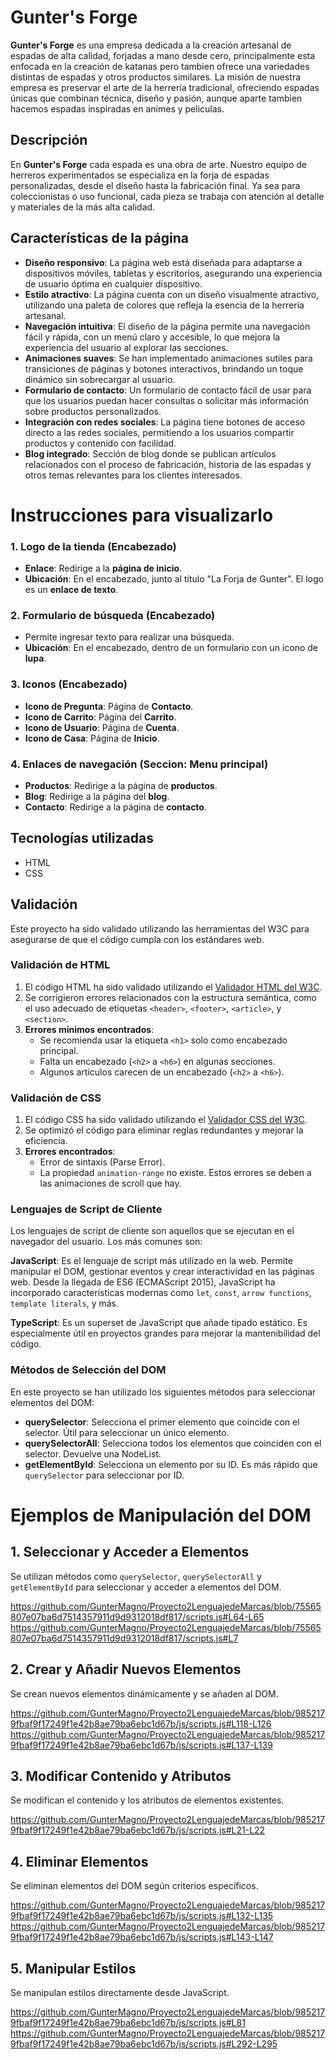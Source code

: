 # Gunter's Forge

**Gunter's Forge** es una empresa dedicada a la creación artesanal de espadas de alta calidad, forjadas a mano desde cero, principalmente esta enfocada en la creación de katanas pero tambien ofrece una variedades distintas de espadas y otros productos similares. La misión de nuestra empresa es preservar el arte de la herrería tradicional, ofreciendo espadas únicas que combinan técnica, diseño y pasión, aunque aparte tambien hacemos espadas inspiradas en animes y peliculas.

## Descripción

En **Gunter's Forge** cada espada es una obra de arte. Nuestro equipo de herreros experimentados se especializa en la forja de espadas personalizadas, desde el diseño hasta la fabricación final. Ya sea para coleccionistas o uso funcional, cada pieza se trabaja con atención al detalle y materiales de la más alta calidad.

## Características de la página

- **Diseño responsivo**: La página web está diseñada para adaptarse a dispositivos móviles, tabletas y escritorios, asegurando una experiencia de usuario óptima en cualquier dispositivo.
- **Estilo atractivo**: La página cuenta con un diseño visualmente atractivo, utilizando una paleta de colores que refleja la esencia de la herrería artesanal.
- **Navegación intuitiva**: El diseño de la página permite una navegación fácil y rápida, con un menú claro y accesible, lo que mejora la experiencia del usuario al explorar las secciones.
- **Animaciones suaves**: Se han implementado animaciones sutiles para transiciones de páginas y botones interactivos, brindando un toque dinámico sin sobrecargar al usuario.
- **Formulario de contacto**: Un formulario de contacto fácil de usar para que los usuarios puedan hacer consultas o solicitar más información sobre productos personalizados.
- **Integración con redes sociales**: La página tiene botones de acceso directo a las redes sociales, permitiendo a los usuarios compartir productos y contenido con facilidad.
- **Blog integrado**: Sección de blog donde se publican artículos relacionados con el proceso de fabricación, historia de las espadas y otros temas relevantes para los clientes interesados.

# Instrucciones para visualizarlo

### 1. Logo de la tienda (Encabezado)
- **Enlace**: Redirige a la **página de inicio**.
- **Ubicación**: En el encabezado, junto al título "La Forja de Gunter". El logo es un **enlace de texto**.

### 2. Formulario de búsqueda (Encabezado)
- Permite ingresar texto para realizar una búsqueda.
- **Ubicación**: En el encabezado, dentro de un formulario con un ícono de **lupa**.

### 3. Iconos (Encabezado)
- **Icono de Pregunta**: Página de **Contacto**.
- **Icono de Carrito**: Página del **Carrito**.
- **Icono de Usuario**: Página de **Cuenta**.
- **Icono de Casa**: Página de **Inicio**.

### 4. Enlaces de navegación (Seccion: Menu principal)
- **Productos**: Redirige a la página de **productos**.
- **Blog**: Redirige a la página del **blog**.
- **Contacto**: Redirige a la página de **contacto**.


## Tecnologías utilizadas

- HTML
- CSS

  
## Validación

Este proyecto ha sido validado utilizando las herramientas del W3C para asegurarse de que el código cumpla con los estándares web.

### Validación de HTML

1. El código HTML ha sido validado utilizando el [Validador HTML del W3C](https://validator.w3.org/).
2. Se corrigieron errores relacionados con la estructura semántica, como el uso adecuado de etiquetas `<header>`, `<footer>`, `<article>`, y `<section>`.
3. **Errores mínimos encontrados**:
   - Se recomienda usar la etiqueta `<h1>` solo como encabezado principal.
   - Falta un encabezado (`<h2>` a `<h6>`) en algunas secciones.
   - Algunos artículos carecen de un encabezado (`<h2>` a `<h6>`).

### Validación de CSS

1. El código CSS ha sido validado utilizando el [Validador CSS del W3C](https://jigsaw.w3.org/css-validator/).
2. Se optimizó el código para eliminar reglas redundantes y mejorar la eficiencia.
3. **Errores encontrados**:
   - Error de sintaxis (Parse Error).
   - La propiedad `animation-range` no existe.
Estos errores se deben a las animaciones de scroll que hay.

### Lenguajes de Script de Cliente

Los lenguajes de script de cliente son aquellos que se ejecutan en el navegador del usuario. Los más comunes son:

**JavaScript**: Es el lenguaje de script más utilizado en la web. Permite manipular el DOM, gestionar eventos y crear interactividad en las páginas web. Desde la llegada de ES6 (ECMAScript 2015), JavaScript ha incorporado características modernas como `let`, `const`, `arrow functions`, `template literals`, y más.

**TypeScript**: Es un superset de JavaScript que añade tipado estático. Es especialmente útil en proyectos grandes para mejorar la mantenibilidad del código.

### Métodos de Selección del DOM

En este proyecto se han utilizado los siguientes métodos para seleccionar elementos del DOM:
- **querySelector**: Selecciona el primer elemento que coincide con el selector. Útil para seleccionar un único elemento.
- **querySelectorAll**: Selecciona todos los elementos que coinciden con el selector. Devuelve una NodeList.
- **getElementById**: Selecciona un elemento por su ID. Es más rápido que `querySelector` para seleccionar por ID.

# Ejemplos de Manipulación del DOM

## 1. Seleccionar y Acceder a Elementos
Se utilizan métodos como `querySelector`, `querySelectorAll` y `getElementById` para seleccionar y acceder a elementos del DOM.

https://github.com/GunterMagno/Proyecto2LenguajedeMarcas/blob/75565807e07ba6d7514357911d9d9312018df817/scripts.js#L64-L65
https://github.com/GunterMagno/Proyecto2LenguajedeMarcas/blob/75565807e07ba6d7514357911d9d9312018df817/scripts.js#L7

## 2. Crear y Añadir Nuevos Elementos
Se crean nuevos elementos dinámicamente y se añaden al DOM.

https://github.com/GunterMagno/Proyecto2LenguajedeMarcas/blob/9852179fbaf9f17249f1e42b8ae79ba6ebc1d67b/js/scripts.js#L118-L126
https://github.com/GunterMagno/Proyecto2LenguajedeMarcas/blob/9852179fbaf9f17249f1e42b8ae79ba6ebc1d67b/js/scripts.js#L137-L139

## 3. Modificar Contenido y Atributos
Se modifican el contenido y los atributos de elementos existentes.

https://github.com/GunterMagno/Proyecto2LenguajedeMarcas/blob/9852179fbaf9f17249f1e42b8ae79ba6ebc1d67b/js/scripts.js#L21-L22

## 4. Eliminar Elementos
Se eliminan elementos del DOM según criterios específicos.

https://github.com/GunterMagno/Proyecto2LenguajedeMarcas/blob/9852179fbaf9f17249f1e42b8ae79ba6ebc1d67b/js/scripts.js#L132-L135
https://github.com/GunterMagno/Proyecto2LenguajedeMarcas/blob/9852179fbaf9f17249f1e42b8ae79ba6ebc1d67b/js/scripts.js#L143-L147

## 5. Manipular Estilos
Se manipulan estilos directamente desde JavaScript.  

https://github.com/GunterMagno/Proyecto2LenguajedeMarcas/blob/9852179fbaf9f17249f1e42b8ae79ba6ebc1d67b/js/scripts.js#L81
https://github.com/GunterMagno/Proyecto2LenguajedeMarcas/blob/9852179fbaf9f17249f1e42b8ae79ba6ebc1d67b/js/scripts.js#L292-L295
